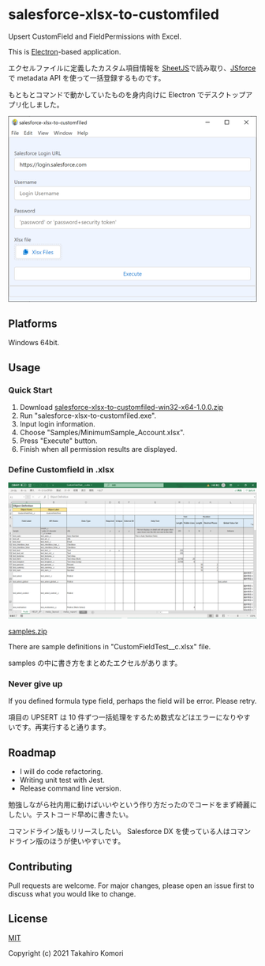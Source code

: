 # salesforce-xlsx-to-customfiled

Upsert CustomField and FieldPermissions with Excel.

This is [Electron](https://www.electronjs.org/)-based application.

エクセルファイルに定義したカスタム項目情報を
[SheetJS](https://github.com/SheetJS/sheetjs)で読み取り、[JSforce](https://github.com/jsforce/jsforce)で metadata API を使って一括登録するものです。

もともとコマンドで動かしていたものを身内向けに Electron でデスクトップアプリ化しました。

<img src="asset/screenshot.png">

## Platforms

Windows 64bit.

## Usage

### Quick Start

1. Download [salesforce-xlsx-to-customfiled-win32-x64-1.0.0.zip
   ](https://github.com/takahiro717/salesforce-xlsx-to-customfiled/releases)
2. Run "salesforce-xlsx-to-customfiled.exe".
3. Input login information.
4. Choose "Samples/MinimumSample_Account.xlsx".
5. Press "Execute" button.
6. Finish when all permission results are displayed.

### Define Customfield in .xlsx

<img src="asset/screenshot2.png" width="720">

[samples.zip](https://github.com/takahiro717/salesforce-xlsx-to-customfiled/releases)

There are sample definitions in "CustomFieldTest\_\_c.xlsx" file.

samples の中に書き方をまとめたエクセルがあります。

### Never give up

If you defined formula type field, perhaps the field will be error. Please retry.

項目の UPSERT は 10 件ずつ一括処理をするため数式などはエラーになりやすいです。再実行すると通ります。

## Roadmap

- I will do code refactoring.
- Writing unit test with Jest.
- Release command line version.

勉強しながら社内用に動けばいいやという作り方だったのでコードをまず綺麗にしたい。テストコード早めに書きたい。

コマンドライン版もリリースしたい。
Salesforce DX を使っている人はコマンドライン版のほうが使いやすいです。

## Contributing

Pull requests are welcome. For major changes, please open an issue first to discuss what you would like to change.

## License

[MIT](/LICENSE)

Copyright (c) 2021 Takahiro Komori

